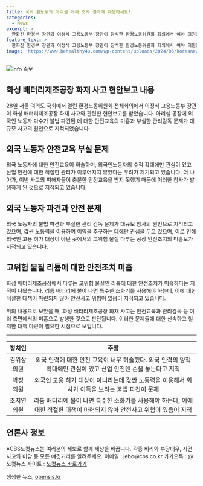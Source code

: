 ```yaml
---
title: 국회 환노위의 아리셀 화재 조사 결과에 대응하세요!
categories:
  - News
excerpt: >
  한화진 환경부 장관과 이정식 고용노동부 장관이 참석한 환경노동위원회 회의에서 여야 의원들은 아리셀 화재 사고에 대해 비판적인 입장을 표명했다. 김위상 의원은 외국 노동자에 대한 안전 교육 부족을 지적하고, 박정 의원은 불법 파견 및 관리 감독 문제를 비난했다. 또한, 조지연 의원은 리튬 배터리의 안전 대책 부족을 지적하며, 우재준 의원은 현장 관리자들의 책임에 대해 언급했다. 여야 의원들은 이번 사고를 통해 산업 안전 정책의 검토가 필요하다는 입장을 제시했다.
feature_text: >
  한화진 환경부 장관과 이정식 고용노동부 장관이 참석한 환경노동위원회 회의에서 여야 의원들은 아리셀 화재 사고에 대해 비판적인 입장을 표명했다. 김위상 의원은 외국 노동자에 대한 안전 교육 부족을 지적하고, 박정 의원은 불법 파견 및 관리 감독 문제를 비난했다. 또한, 조지연 의원은 리튬 배터리의 안전 대책 부족을 지적하며, 우재준 의원은 현장 관리자들의 책임에 대해 언급했다. 여야 의원들은 이번 사고를 통해 산업 안전 정책의 검토가 필요하다는 입장을 제시했다.
image: 'https://www.behealthy4u.com/wp-content/uploads/2024/06/koreanews.jpg'
---
```


<p><img src="https://www.behealthy4u.com/wp-content/uploads/2024/06/koreanews.jpg" alt="info 속보" /></p>

<h2 data-ke-size="size26">화성 배터리제조공장 화재 사고 현안보고 내용</h2>

<p data-ke-size="size16">28일 서울 여의도 국회에서 열린 환경노동위원회 전체회의에서 이정식 고용노동부 장관이 화성 배터리제조공장 화재 사고와 관련한 현안보고를 받았습니다. 아리셀 공장에 외국인 노동자 다수가 불법 파견된 데 대한 안전교육의 미흡과 부실한 관리감독 문제가 대규모 사고의 원인으로 지적되었습니다.</p>

<h2 data-ke-size="size26">외국 노동자 안전교육 부실 문제</h2>

<p data-ke-size="size16">외국 노동자에 대한 안전교육이 허술하며, 외국인노동자의 수적 확대에만 관심이 있고 산업 안전에 대한 적절한 관리가 이루어지지 않았다는 우려가 제기되고 있습니다. 더 나아가, 이번 사고의 피해자들이 충분한 안전교육을 받지 못했기 때문에 이러한 참사가 발생하게 된 것으로 지적되고 있습니다.</p>

<h2 data-ke-size="size26">외국 노동자 파견과 안전 문제</h2>

<p data-ke-size="size16">외국 노동자의 불법 파견과 부실한 관리 감독 문제가 대규모 참사의 원인으로 지적되고 있으며, 값싼 노동력을 이용하여 이익을 추구하는 데에만 관심을 두고 있으며, 이로 인해 외국인 고용 허가 대상이 아닌 곳에서의 고위험 물질 다루는 공장 안전조치의 미흡도가 지적되고 있습니다.</p>

<h2 data-ke-size="size26">고위험 물질 리튬에 대한 안전조치 미흡</h2>

<p data-ke-size="size16">화성 배터리제조공장에서 다루는 고위험 물질인 리튬에 대한 안전조치가 미흡하다는 지적이 나왔습니다. 리튬 배터리에 불이 나면 특수한 소화기를 사용해야 하는데, 이에 대한 적절한 대책이 마련되지 않아 안전사고 위험이 있음이 지적되고 있습니다.</p>

<p data-ke-size="size16">위의 내용으로 보았을 때, 화성 배터리제조공장 화재 사고는 안전교육과 관리감독 등 여러 측면에서의 미흡으로 발생한 것으로 판단됩니다. 이러한 문제들에 대한 신속하고 철저한 대책 마련이 필요한 시점으로 보입니다.</p>

<hr>

<table>
    <thead>
        <tr>
            <th style="text-align: center;">정치인</th>
            <th style="text-align: center;">주장</th>
        </tr>
    </thead>
    <tbody>
        <tr>
            <td style="text-align: center;">김위상 의원</td>
            <td style="text-align: center;">외국 인력에 대한 안전 교육이 너무 허술했다. 외국 인력의 양적 확대에만 관심이 있고 산업 안전엔 손을 놓는다고 지적</td>
        </tr>
        <tr>
            <td style="text-align: center;">박정 의원</td>
            <td style="text-align: center;">외국인 고용 허가 대상이 아니라는데 값싼 노동력을 이용해서 회사가 이득을 보려는 불법 파견이 문제</td>
        </tr>
        <tr>
            <td style="text-align: center;">조지연 의원</td>
            <td style="text-align: center;">리튬 배터리에 불이 나면 특수한 소화기를 사용해야 하는데, 이에 대한 적절한 대책이 마련되지 않아 안전사고 위험이 있음이 지적</td>
        </tr>
    </tbody>
</table>

<h2 data-ke-size="size26">언론사 정보</h2>

<p data-ke-size="size16">※CBS노컷뉴스는 여러분의 제보로 함께 세상을 바꿉니다. 각종 비리와 부당대우, 사건사고와 미담 등 모든 얘깃거리를 알려주세요. 이메일 : jebo@cbs.co.kr 카카오톡 : @노컷뉴스 사이트 : <a href="https://url.kr/b71afn">노컷뉴스 바로가기</a></p>
생생한 뉴스, <a href="https://opensis.kr" rel="dofollow">opensis.kr</a>


